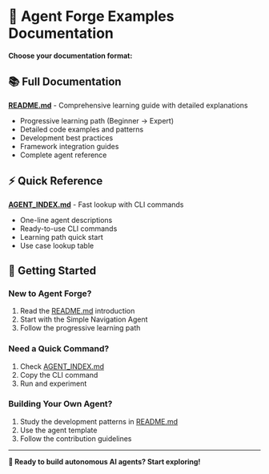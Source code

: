 # 📖 Agent Forge Examples Documentation

**Choose your documentation format:**

## 📚 **Full Documentation**
**[README.md](README.md)** - Comprehensive learning guide with detailed explanations
- Progressive learning path (Beginner → Expert)
- Detailed code examples and patterns
- Development best practices
- Framework integration guides
- Complete agent reference

## ⚡ **Quick Reference**
**[AGENT_INDEX.md](AGENT_INDEX.md)** - Fast lookup with CLI commands
- One-line agent descriptions
- Ready-to-use CLI commands
- Learning path quick start
- Use case lookup table

## 🎯 **Getting Started**

### **New to Agent Forge?**
1. Read the [README.md](README.md) introduction
2. Start with the Simple Navigation Agent
3. Follow the progressive learning path

### **Need a Quick Command?**
1. Check [AGENT_INDEX.md](AGENT_INDEX.md)
2. Copy the CLI command
3. Run and experiment

### **Building Your Own Agent?**
1. Study the development patterns in [README.md](README.md)
2. Use the agent template
3. Follow the contribution guidelines

---

**🚀 Ready to build autonomous AI agents? Start exploring!**